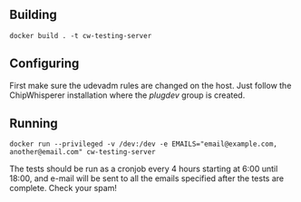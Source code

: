 ## Building

```docker build . -t cw-testing-server```

## Configuring

First make sure the udevadm rules are changed on the host. Just follow the ChipWhisperer installation where the *plugdev* group is created.

## Running

```docker run --privileged -v /dev:/dev -e EMAILS="email@example.com, another@email.com" cw-testing-server```

The tests should be run as a cronjob every 4 hours starting at 6:00 until 18:00, and e-mail will be sent to all the emails specified after the tests are complete. Check your spam!
